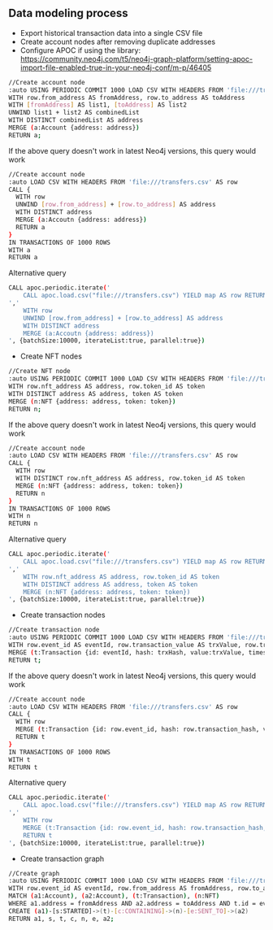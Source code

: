 ## Data modeling process

- Export historical transaction data into a single CSV file
- Create account nodes after removing duplicate addresses
- Configure APOC if using the library: https://community.neo4j.com/t5/neo4j-graph-platform/setting-apoc-import-file-enabled-true-in-your-neo4j-conf/m-p/46405

```sh
//Create account node
:auto USING PERIODIC COMMIT 1000 LOAD CSV WITH HEADERS FROM 'file:///transfers.csv' AS row
WITH row.from_address AS fromAddress, row.to_address AS toAddress
WITH [fromAddress] AS list1, [toAddress] AS list2
UNWIND list1 + list2 AS combinedList
WITH DISTINCT combinedList AS address
MERGE (a:Account {address: address})
RETURN a;
```

If the above query doesn't work in latest Neo4j versions, this query would work
```sh
//Create account node
:auto LOAD CSV WITH HEADERS FROM 'file:///transfers.csv' AS row
CALL {
  WITH row
  UNWIND [row.from_address] + [row.to_address] AS address
  WITH DISTINCT address
  MERGE (a:Accoutn {address: address})
  RETURN a
}
IN TRANSACTIONS OF 1000 ROWS
WITH a
RETURN a
```

Alternative query
```sh
CALL apoc.periodic.iterate('
    CALL apoc.load.csv("file:///transfers.csv") YIELD map AS row RETURN row
','
    WITH row
    UNWIND [row.from_address] + [row.to_address] AS address
    WITH DISTINCT address
    MERGE (a:Accoutn {address: address})
', {batchSize:10000, iterateList:true, parallel:true})
```

- Create NFT nodes

```sh
//Create NFT node
:auto USING PERIODIC COMMIT 1000 LOAD CSV WITH HEADERS FROM 'file:///transfers.csv' AS row
WITH row.nft_address AS address, row.token_id AS token
WITH DISTINCT address AS address, token AS token
MERGE (n:NFT {address: address, token: token})
RETURN n;
```

If the above query doesn't work in latest Neo4j versions, this query would work
```sh
//Create account node
:auto LOAD CSV WITH HEADERS FROM 'file:///transfers.csv' AS row
CALL {
  WITH row
  WITH DISTINCT row.nft_address AS address, row.token_id AS token
  MERGE (n:NFT {address: address, token: token})
  RETURN n
}
IN TRANSACTIONS OF 1000 ROWS
WITH n
RETURN n
```

Alternative query
```sh
CALL apoc.periodic.iterate('
    CALL apoc.load.csv("file:///transfers.csv") YIELD map AS row RETURN row
','
    WITH row.nft_address AS address, row.token_id AS token
    WITH DISTINCT address AS address, token AS token
    MERGE (n:NFT {address: address, token: token})
', {batchSize:10000, iterateList:true, parallel:true})
```

- Create transaction nodes

```sh
//Create transaction node
:auto USING PERIODIC COMMIT 1000 LOAD CSV WITH HEADERS FROM 'file:///transfers.csv' AS row
WITH row.event_id AS eventId, row.transaction_value AS trxValue, row.transaction_hash AS trxHash, row.timestamp AS timestamp
MERGE (t:Transaction {id: eventId, hash: trxHash, value:trxValue, timestamp: timestamp})
RETURN t;
```

If the above query doesn't work in latest Neo4j versions, this query would work
```sh
//Create account node
:auto LOAD CSV WITH HEADERS FROM 'file:///transfers.csv' AS row
CALL {
  WITH row
  MERGE (t:Transaction {id: row.event_id, hash: row.transaction_hash, value:row.transaction_value, timestamp: row.timestamp})
  RETURN t
}
IN TRANSACTIONS OF 1000 ROWS
WITH t
RETURN t
```

Alternative query
```sh
CALL apoc.periodic.iterate('
    CALL apoc.load.csv("file:///transfers.csv") YIELD map AS row RETURN row
','
    WITH row
    MERGE (t:Transaction {id: row.event_id, hash: row.transaction_hash, value:row.transaction_value, timestamp: row.timestamp})
    RETURN t
', {batchSize:10000, iterateList:true, parallel:true})
```

- Create transaction graph

```sh
//Create graph
:auto USING PERIODIC COMMIT 1000 LOAD CSV WITH HEADERS FROM 'file:///transfers.csv' AS row
WITH row.event_id AS eventId, row.from_address AS fromAddress, row.to_address AS toAddress, row.nft_address AS NFTAddress, row.token_id AS tokenId, row.transaction_hash AS trxHash, row.transaction_value AS trxValue, row.timestamp AS timestamp
MATCH (a1:Account), (a2:Account), (t:Transaction), (n:NFT)
WHERE a1.address = fromAddress AND a2.address = toAddress AND t.id = eventId AND t.hash = trxHash AND t.value = trxValue AND t.timestamp = timestamp AND n.address = NFTAddress AND n.token = tokenId
CREATE (a1)-[s:STARTED]->(t)-[c:CONTAINING]->(n)-[e:SENT_TO]->(a2)
RETURN a1, s, t, c, n, e, a2;
```